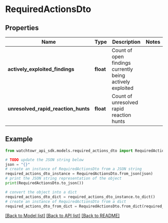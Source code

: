 # RequiredActionsDto


## Properties

Name | Type | Description | Notes
------------ | ------------- | ------------- | -------------
**actively_exploited_findings** | **float** | Count of open findings currently being actively exploited | 
**unresolved_rapid_reaction_hunts** | **float** | Count of unresolved rapid reaction hunts | 

## Example

```python
from watchtowr_api_sdk.models.required_actions_dto import RequiredActionsDto

# TODO update the JSON string below
json = "{}"
# create an instance of RequiredActionsDto from a JSON string
required_actions_dto_instance = RequiredActionsDto.from_json(json)
# print the JSON string representation of the object
print(RequiredActionsDto.to_json())

# convert the object into a dict
required_actions_dto_dict = required_actions_dto_instance.to_dict()
# create an instance of RequiredActionsDto from a dict
required_actions_dto_from_dict = RequiredActionsDto.from_dict(required_actions_dto_dict)
```
[[Back to Model list]](../README.md#documentation-for-models) [[Back to API list]](../README.md#documentation-for-api-endpoints) [[Back to README]](../README.md)


